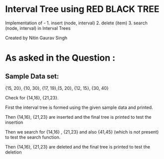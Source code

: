 # Interval Tree using RED BLACK TREE
Implementation of  -  1. insert (node, interval)   2. delete (item)   3. search (node, interval)  in Interval Trees

Created by Nitin Gaurav Singh

# As asked in the Question :

## Sample Data set:

{15, 20}, {10, 30}, {17, 19},{5, 20}, {12, 15}, {30, 40}

Check for {14,16}, {21,23}.

First the interval tree is formed using the given sample data and printed.

Then {14,16}, {21,23} are inserted and the final tree is printed to test the insertion

Then we search for {14,16} , {21,23} and also {41,45} (which is not present) to test the search function.

Then {14,16}, {21,23} are deleted and the final tree is printed to test the deletion
